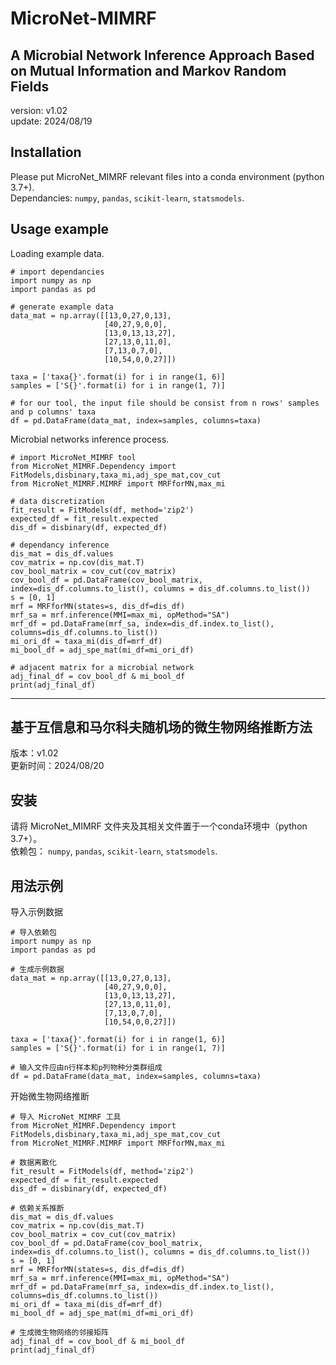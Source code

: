 # MicroNet-MIMRF  
## A Microbial Network Inference Approach Based on Mutual Information and Markov Random Fields  
version: v1.02  
update: 2024/08/19  

## Installation   
Please put MicroNet_MIMRF relevant files into a conda environment (python 3.7+).  
Dependancies: `numpy`, `pandas`, `scikit-learn`, `statsmodels`.  

## Usage example  
Loading example data.    
```
# import dependancies  
import numpy as np
import pandas as pd

# generate example data
data_mat = np.array([[13,0,27,0,13], 
                     [40,27,9,0,0], 
                     [13,0,13,13,27], 
                     [27,13,0,11,0], 
                     [7,13,0,7,0], 
                     [10,54,0,0,27]])

taxa = ['taxa{}'.format(i) for i in range(1, 6)]
samples = ['S{}'.format(i) for i in range(1, 7)]

# for our tool, the input file should be consist from n rows' samples and p columns' taxa
df = pd.DataFrame(data_mat, index=samples, columns=taxa)
```

Microbial networks inference process.  
```
# import MicroNet_MIMRF tool
from MicroNet_MIMRF.Dependency import FitModels,disbinary,taxa_mi,adj_spe_mat,cov_cut
from MicroNet_MIMRF.MIMRF import MRFforMN,max_mi

# data discretization
fit_result = FitModels(df, method='zip2')
expected_df = fit_result.expected
dis_df = disbinary(df, expected_df)

# dependancy inference
dis_mat = dis_df.values
cov_matrix = np.cov(dis_mat.T)
cov_bool_matrix = cov_cut(cov_matrix)
cov_bool_df = pd.DataFrame(cov_bool_matrix, index=dis_df.columns.to_list(), columns = dis_df.columns.to_list())
s = [0, 1]
mrf = MRFforMN(states=s, dis_df=dis_df)
mrf_sa = mrf.inference(MMI=max_mi, opMethod="SA")
mrf_df = pd.DataFrame(mrf_sa, index=dis_df.index.to_list(), columns=dis_df.columns.to_list())
mi_ori_df = taxa_mi(dis_df=mrf_df)
mi_bool_df = adj_spe_mat(mi_df=mi_ori_df)

# adjacent matrix for a microbial network
adj_final_df = cov_bool_df & mi_bool_df
print(adj_final_df)
```
  
---  

## 基于互信息和马尔科夫随机场的微生物网络推断方法  
版本：v1.02  
更新时间：2024/08/20    

## 安装    
请将 MicroNet_MIMRF 文件夹及其相关文件置于一个conda环境中（python 3.7+）。    
依赖包： `numpy`, `pandas`, `scikit-learn`, `statsmodels`.   

## 用法示例    
导入示例数据  
```
# 导入依赖包    
import numpy as np
import pandas as pd

# 生成示例数据
data_mat = np.array([[13,0,27,0,13], 
                     [40,27,9,0,0], 
                     [13,0,13,13,27], 
                     [27,13,0,11,0], 
                     [7,13,0,7,0], 
                     [10,54,0,0,27]])

taxa = ['taxa{}'.format(i) for i in range(1, 6)]
samples = ['S{}'.format(i) for i in range(1, 7)]

# 输入文件应由n行样本和p列物种分类群组成
df = pd.DataFrame(data_mat, index=samples, columns=taxa)
```

开始微生物网络推断    
```
# 导入 MicroNet_MIMRF 工具
from MicroNet_MIMRF.Dependency import FitModels,disbinary,taxa_mi,adj_spe_mat,cov_cut
from MicroNet_MIMRF.MIMRF import MRFforMN,max_mi

# 数据离散化
fit_result = FitModels(df, method='zip2')
expected_df = fit_result.expected
dis_df = disbinary(df, expected_df)

# 依赖关系推断
dis_mat = dis_df.values
cov_matrix = np.cov(dis_mat.T)
cov_bool_matrix = cov_cut(cov_matrix)
cov_bool_df = pd.DataFrame(cov_bool_matrix, index=dis_df.columns.to_list(), columns = dis_df.columns.to_list())
s = [0, 1]
mrf = MRFforMN(states=s, dis_df=dis_df)
mrf_sa = mrf.inference(MMI=max_mi, opMethod="SA")
mrf_df = pd.DataFrame(mrf_sa, index=dis_df.index.to_list(), columns=dis_df.columns.to_list())
mi_ori_df = taxa_mi(dis_df=mrf_df)
mi_bool_df = adj_spe_mat(mi_df=mi_ori_df)

# 生成微生物网络的邻接矩阵
adj_final_df = cov_bool_df & mi_bool_df
print(adj_final_df)
```
